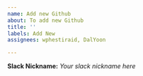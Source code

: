 ```yaml
---
name: Add new Github
about: To add new Github
title: ''
labels: Add New
assignees: wphestiraid, DalYoon

---
```


**Slack Nickname:** _Your slack nickname here_

<!-- 슬랙 닉네임을 꼭 써주셔야 합니다! -->
